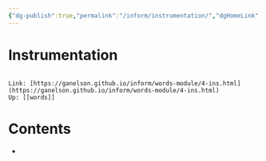 ```yaml
---
{"dg-publish":true,"permalink":"/inform/instrumentation/","dgHomeLink":true,"dgPassFrontmatter":false}
---
```


# Instrumentation
```ad-info

Link: [https://ganelson.github.io/inform/words-module/4-ins.html](https://ganelson.github.io/inform/words-module/4-ins.html)
Up: [[words]]
```

# Contents
- 